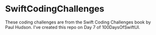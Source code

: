 # SwiftCodingChallenges
These coding challenges are from the Swift Coding Challenges book by Paul Hudson. I've created this repo on Day 7 of 100DaysOfSwiftUI.
